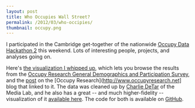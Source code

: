 ```yaml
---
layout: post
title: Who Occupies Wall Street?
permalink: /2012/03/who-occipies/
thumbnail: occupy.png
---
```


I participated in the Cambridge get-together of the nationwide [Occupy Data
Hackathon
2](http://www.occupyresearch.net/2012/03/24/photos-from-occupydata-hackathon-2-day-2/)
this weekend. Lots of interesting people, projects, and analyses going on.

Here's [the visualization I whipped
up](http://www.edwardbenson.com/viz/occupy.html), which lets you browse the
results from the [Occupy Research General Demographics and Participation
Survey](http://occupyresearch.wikispaces.com/file/view/OccupyResearch+Survey+Guide+and+Instrument.pdf),
and the
[post](http://www.occupyresearch.net/2012/03/24/faceted-browsing-of-orgs-data/)
on the [Occupy Research](http://www.occupyresearch.net] blog that linked to it.
The data was cleaned up by [Charlie DeTar](http://tirl.org/) of the Media Lab,
and he also has a great -- and much higher-fidelity -- visualization of it
[available here](http://orgs-facet.tirl.org/simple.html). The code for both is
available on [GitHub](https://github.com/yourcelf/orgs-facet).
